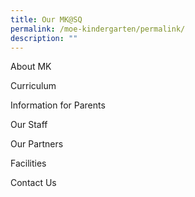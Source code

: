 ```yaml
---
title: Our MK@SQ
permalink: /moe-kindergarten/permalink/
description: ""
---
```


About MK

Curriculum

Information for Parents

Our Staff

Our Partners

Facilities

Contact Us